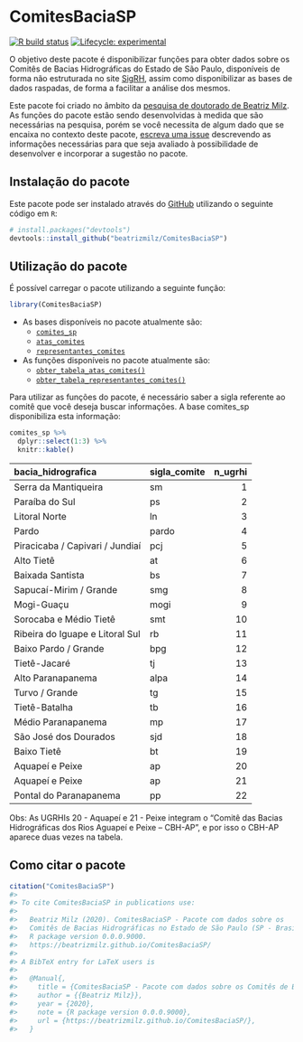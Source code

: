 
<!-- README.md is generated from README.Rmd. Please edit that file -->

# ComitesBaciaSP

<!-- badges: start -->

[![R build
status](https://github.com/beatrizmilz/ComitesBaciaSP/workflows/R-CMD-check/badge.svg)](https://github.com/beatrizmilz/ComitesBaciaSP/actions)
[![Lifecycle:
experimental](https://img.shields.io/badge/lifecycle-experimental-orange.svg)](https://www.tidyverse.org/lifecycle/#experimental)
<!-- badges: end -->

O objetivo deste pacote é disponibilizar funções para obter dados sobre
os Comitês de Bacias Hidrográficas do Estado de São Paulo, disponíveis
de forma não estruturada no site [SigRH](http://www.sigrh.sp.gov.br/),
assim como disponibilizar as bases de dados raspadas, de forma a
facilitar a análise dos mesmos.

Este pacote foi criado no âmbito da [pesquisa de doutorado de Beatriz
Milz](https://beatrizmilz.github.io/tese/). As funções do pacote estão
sendo desenvolvidas à medida que são necessárias na pesquisa, porém se
você necessita de algum dado que se encaixa no contexto deste pacote,
[escreva uma
issue](https://github.com/beatrizmilz/ComitesBaciaSP/issues/new/choose)
descrevendo as informações necessárias para que seja avaliado à
possibilidade de desenvolver e incorporar a sugestão no pacote.

## Instalação do pacote

Este pacote pode ser instalado através do [GitHub](https://github.com/)
utilizando o seguinte código em `R`:

``` r
# install.packages("devtools")
devtools::install_github("beatrizmilz/ComitesBaciaSP")
```

## Utilização do pacote

É possível carregar o pacote utilizando a seguinte função:

``` r
library(ComitesBaciaSP)
```

  - As bases disponíveis no pacote atualmente são:
      - [`comites_sp`](https://beatrizmilz.github.io/ComitesBaciaSP/reference/comites_sp.html)
      - [`atas_comites`](https://beatrizmilz.github.io/ComitesBaciaSP/reference/atas_comites.html)
      - [`representantes_comites`](https://beatrizmilz.github.io/ComitesBaciaSP/reference/representantes_comites.html)
  - As funções disponíveis no pacote atualmente são:
      - [`obter_tabela_atas_comites()`](https://beatrizmilz.github.io/ComitesBaciaSP/reference/obter_tabela_atas_comites.html)
      - [`obter_tabela_representantes_comites()`](https://beatrizmilz.github.io/ComitesBaciaSP/reference/obter_tabela_representantes_comites.html)

Para utilizar as funções do pacote, é necessário saber a sigla referente
ao comitê que você deseja buscar informações. A base comites\_sp
disponibiliza esta informação:

``` r
comites_sp %>%
  dplyr::select(1:3) %>% 
  knitr::kable()
```

| bacia\_hidrografica             | sigla\_comite | n\_ugrhi |
| :------------------------------ | :------------ | -------: |
| Serra da Mantiqueira            | sm            |        1 |
| Paraíba do Sul                  | ps            |        2 |
| Litoral Norte                   | ln            |        3 |
| Pardo                           | pardo         |        4 |
| Piracicaba / Capivari / Jundiaí | pcj           |        5 |
| Alto Tietê                      | at            |        6 |
| Baixada Santista                | bs            |        7 |
| Sapucaí-Mirim / Grande          | smg           |        8 |
| Mogi-Guaçu                      | mogi          |        9 |
| Sorocaba e Médio Tietê          | smt           |       10 |
| Ribeira do Iguape e Litoral Sul | rb            |       11 |
| Baixo Pardo / Grande            | bpg           |       12 |
| Tietê-Jacaré                    | tj            |       13 |
| Alto Paranapanema               | alpa          |       14 |
| Turvo / Grande                  | tg            |       15 |
| Tietê-Batalha                   | tb            |       16 |
| Médio Paranapanema              | mp            |       17 |
| São José dos Dourados           | sjd           |       18 |
| Baixo Tietê                     | bt            |       19 |
| Aquapeí e Peixe                 | ap            |       20 |
| Aquapeí e Peixe                 | ap            |       21 |
| Pontal do Paranapanema          | pp            |       22 |

Obs: As UGRHIs 20 - Aquapeí e 21 - Peixe integram o “Comitê das Bacias
Hidrográficas dos Rios Aguapeí e Peixe – CBH-AP”, e por isso o CBH-AP
aparece duas vezes na tabela.

## Como citar o pacote

``` r
citation("ComitesBaciaSP")
#> 
#> To cite ComitesBaciaSP in publications use:
#> 
#>   Beatriz Milz (2020). ComitesBaciaSP - Pacote com dados sobre os
#>   Comitês de Bacias Hidrográficas no Estado de São Paulo (SP - Brasil).
#>   R package version 0.0.0.9000.
#>   https://beatrizmilz.github.io/ComitesBaciaSP/
#> 
#> A BibTeX entry for LaTeX users is
#> 
#>   @Manual{,
#>     title = {ComitesBaciaSP - Pacote com dados sobre os Comitês de Bacias Hidrográficas no Estado de São Paulo (SP - Brasil)},
#>     author = {{Beatriz Milz}},
#>     year = {2020},
#>     note = {R package version 0.0.0.9000},
#>     url = {https://beatrizmilz.github.io/ComitesBaciaSP/},
#>   }
```
